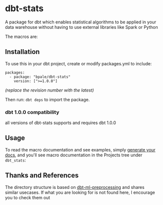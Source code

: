 # dbt-stats

A package for dbt which enables statistical algorithms to be applied in your data warehouse without having to use external libraries like Spark or Python


The macros are:

## Installation
To use this in your dbt project, create or modify packages.yml to include:
```
packages:
  - package: "bpale/dbt-stats"
    version: [">=1.0.0"]
```
_(replace the revision number with the latest)_

Then run:
```dbt deps``` to import the package.

### dbt 1.0.0 compatibility
all versions of dbt-stats supports and requires dbt 1.0.0

## Usage
To read the macro documentation and see examples, simply [generate your docs](https://docs.getdbt.com/reference/commands/cmd-docs/), and you'll see macro documentation in the Projects tree under ```dbt_stats```:


## Thanks and References
The directory structure is based on [dbt-ml-preprocessing](https://github.com/omnata-labs/dbt-ml-preprocessing) and shares similar usecases. If what you are looking for is not found here, I encourage you to check them out

